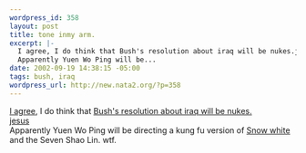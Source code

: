 ```yaml
--- 
wordpress_id: 358
layout: post
title: tone inmy arm.
excerpt: |-
  I agree, I do think that Bush's resolution about iraq will be nukes.jesus
  Apparently Yuen Wo Ping will be...
date: 2002-09-19 14:38:15 -05:00
tags: bush, iraq
wordpress_url: http://new.nata2.org/?p=358
---
```

<a href="http://www.thesun.co.uk/article/0,,2-2002431528,00.html">I agree</a>, I do think that <a href="http://www.washingtonpost.com/wp-dyn/articles/A36735-2002Sep18.html">Bush's resolution about iraq will be nukes.<br/><a href="http://www.timesunion.com/AspStories/story.asp?storyID=57630&amp;category=REGION&amp;BCCode=HOME&amp;newsdate=9/18/2002">jesus</a><br/>
Apparently Yuen Wo Ping will be directing a kung fu version of <a href="http://story.news.yahoo.com/news?tmpl=story2&amp;cid=848&amp;u=/variety/20020919/film_variety/snow_1&amp;printer=1">Snow white</a> and the Seven Shao Lin. wtf.
